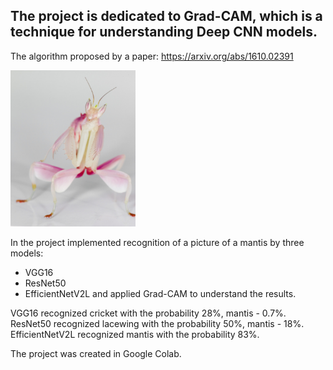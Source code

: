 ## The project is dedicated to Grad-CAM, which is a technique for understanding Deep CNN models.

The algorithm proposed by a paper: https://arxiv.org/abs/1610.02391

<img src="pictures/mantis.png" width="200">

In the project implemented recognition of a picture of a mantis by three models:
- VGG16
- ResNet50
- EfficientNetV2L 
and applied Grad-CAM to understand the results.

VGG16 recognized cricket with the probability 28%, mantis - 0.7%. 
ResNet50 recognized lacewing with the probability 50%, mantis - 18%. 
EfficientNetV2L recognized mantis with the probability 83%.

The project was created in Google Colab.


